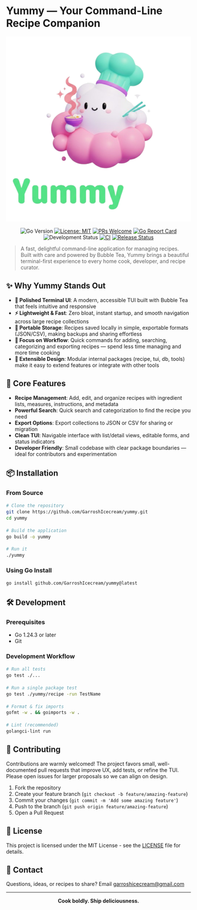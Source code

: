 # Yummy — Your Command-Line Recipe Companion

<div align="center">
  <img src="./assets/yummy_logo.svg" alt="Yummy Logo" />
  
  ![Go Version](https://img.shields.io/badge/Go-1.24.3-blue.svg)
  [![License: MIT](https://img.shields.io/badge/License-MIT-yellow.svg)](https://github.com/GarroshIcecream/yummy/blob/master/LICENSE)
  [![PRs Welcome](https://img.shields.io/badge/PRs-welcome-brightgreen.svg)](http://makeapullrequest.com)
  [![Go Report Card](https://goreportcard.com/badge/github.com/GarroshIcecream/yummy)](https://goreportcard.com/report/github.com/GarroshIcecream/yummy)
  ![Development Status](https://img.shields.io/badge/status-in%20development-orange.svg)
  [![CI](https://github.com/GarroshIcecream/yummy/actions/workflows/ci.yml/badge.svg)](https://github.com/GarroshIcecream/yummy/actions/workflows/ci.yml)
  [![Release Status](https://github.com/GarroshIcecream/yummy/actions/workflows/release.yml/badge.svg)](https://github.com/GarroshIcecream/yummy/actions/workflows/release.yml)
</div>

> A fast, delightful command-line application for managing recipes. Built with care and powered by Bubble Tea, Yummy brings a beautiful terminal-first experience to every home cook, developer, and recipe curator.

## ✨ Why Yummy Stands Out

- **🎨 Polished Terminal UI**: A modern, accessible TUI built with Bubble Tea that feels intuitive and responsive
- **⚡ Lightweight & Fast**: Zero bloat, instant startup, and smooth navigation across large recipe collections
- **💾 Portable Storage**: Recipes saved locally in simple, exportable formats (JSON/CSV), making backups and sharing effortless
- **🔄 Focus on Workflow**: Quick commands for adding, searching, categorizing and exporting recipes — spend less time managing and more time cooking
- **🔧 Extensible Design**: Modular internal packages (recipe, tui, db, tools) make it easy to extend features or integrate with other tools

## 🚀 Core Features

- **Recipe Management**: Add, edit, and organize recipes with ingredient lists, measures, instructions, and metadata
- **Powerful Search**: Quick search and categorization to find the recipe you need
- **Export Options**: Export collections to JSON or CSV for sharing or migration
- **Clean TUI**: Navigable interface with list/detail views, editable forms, and status indicators
- **Developer Friendly**: Small codebase with clear package boundaries — ideal for contributors and experimentation

## 📦 Installation

### From Source

```bash
# Clone the repository
git clone https://github.com/GarroshIcecream/yummy.git
cd yummy

# Build the application
go build -o yummy

# Run it
./yummy
```

### Using Go Install

```bash
go install github.com/GarroshIcecream/yummy@latest
```

## 🛠️ Development

### Prerequisites

- Go 1.24.3 or later
- Git

### Development Workflow

```bash
# Run all tests
go test ./...

# Run a single package test
go test ./yummy/recipe -run TestName

# Format & fix imports
gofmt -w . && goimports -w .

# Lint (recommended)
golangci-lint run
```

## 🤝 Contributing

Contributions are warmly welcomed! The project favors small, well-documented pull requests that improve UX, add tests, or refine the TUI. Please open issues for larger proposals so we can align on design.

1. Fork the repository
2. Create your feature branch (`git checkout -b feature/amazing-feature`)
3. Commit your changes (`git commit -m 'Add some amazing feature'`)
4. Push to the branch (`git push origin feature/amazing-feature`)
5. Open a Pull Request

## 📄 License

This project is licensed under the MIT License - see the [LICENSE](LICENSE) file for details.

## 📧 Contact

Questions, ideas, or recipes to share? Email [garroshicecream@gmail.com](mailto:garroshicecream@gmail.com)

---

<div align="center">
  <strong>Cook boldly. Ship deliciousness.</strong>
</div>